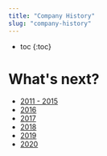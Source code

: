 ```yaml
---
title: "Company History"
slug: "company-history"
---
```


* toc
{:toc}

# What's next?

 * [2011 - 2015](company-history/2011-2015.md)
 * [2016](company-history/2016.md)
 * [2017](company-history/2017.md)
 * [2018](company-history/2018.md)
 * [2019](company-history/2019.md)
 * [2020](company-history/2020.md)
